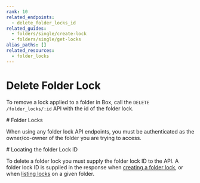 ```yaml
---
rank: 10
related_endpoints:
  - delete_folder_locks_id
related_guides:
  - folders/single/create-lock
  - folders/single/get-locks
alias_paths: []
related_resources:
  - folder_locks
---
```


# Delete Folder Lock

To remove a lock applied to a folder in Box, call the
`DELETE /folder_locks/:id` API with the id of the folder lock.

<Message type='notice'>
  # Folder Locks

  When using any folder lock API endpoints, you must be authenticated as the
  owner/co-owner of the folder you are trying to access.
</Message>

<Samples id='delete_folder_locks_id' />

<Message type='notice'>
  # Locating the folder Lock ID

  To delete a folder lock you must supply the folder lock ID to the API. A
  folder lock ID is supplied in the response when
  [creating a folder lock](g://folders/single/create-lock), or
  when [listing locks](g://folders/single/get-locks) on a given folder.
</Message>